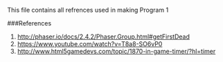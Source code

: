 This file contains all refrences used in making Program 1

###References
1. http://phaser.io/docs/2.4.2/Phaser.Group.html#getFirstDead
4. https://www.youtube.com/watch?v=T8a8-SO6vP0
3. http://www.html5gamedevs.com/topic/1870-in-game-timer/?hl=timer
